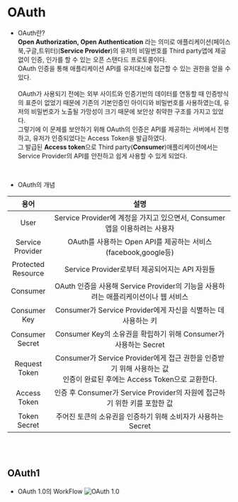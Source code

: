 # OAuth

* OAuth란?  
**Open Authorization, Open Authentication** 라는 의미로 애플리케이션(페이스북,구글,트위터)(**Service Provider**)의 유저의 비밀번호를 Third party앱에 제공 없이 인증, 인가를 할 수 있는 오픈 스탠다드 프로토콜이다.<br>OAuth 인증을 통해 애플리케이션 API를 유저대신에 접근할 수 있는 권한을 얻을 수 있다.<br><br>OAuth가 사용되기 전에는 외부 사이트와 인증기반의 데이터를 연동할 때 인증방식의 표준이 없었기 때문에 기존의 기본인증인 아이디와 비밀번호를 사용하였는데, 유저의 비밀번호가 노출될 가망성이 크기 때문에 보안상 취약한 구조를 가지고 있었다.<br>그렇기에 이 문제를 보안하기 위해 OAuth의 인증은 API를 제공하는 서버에서 진행하고, 유저가 인증되었다는 Access Token을 발급하였다.<br>그 발급된 **Access token**으로 Third party(**Consumer**)애플리케이션에서는 Service Provider의 API를 안전하고 쉽게 사용할 수 있게 되었다.

<br>

* OAuth의 개념

|**용어**|**설명**|
|:--:|:--:|
|User|Service Provider에 계정을 가지고 있으면서, Consumer앱을 이용하려는 사용자|
|Service<br>Provider|OAuth를 사용하는 Open API를 제공하는 서비스 (facebook,google등)|
|Protected<br>Resource|Service Provider로부터 제공되어지는 API 자원들|
|Consumer|OAuth 인증을 사용해 Service Provider의 기능을 사용하려는 애플리케이션이나 웹 서비스|
|Consumer<br>Key|Consumer가 Service Provider에게 자신을 식별하는 데 사용하는 키|
|Consumer<br>Secret|Consumer Key의 소유권을 확립하기 위해 Consumer가 사용하는 Secret|
|Request<br>Token|Consumer가 Service Provider에게 접근 권한을 인증받기 위해 사용하는 값<br>인증이 완료된 후에는 Access Token으로 교환한다.|
|Access<br>Token|인증 후 Consumer가 Service Provider의 자원에 접근하기 위한 키를 포함한 값|
|Token<br>Secret|주어진 토큰의 소유권을 인증하기 위해 소비자가 사용하는 Secret|

<br><br>

## OAuth1
* OAuth 1.0의 WorkFlow
![OAuth 1.0](https://user-images.githubusercontent.com/38516906/55337252-4132de80-54d9-11e9-9f9c-1602eac8bb04.png)


